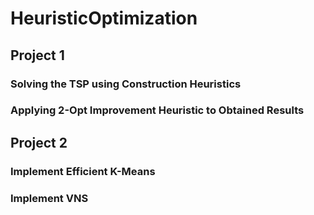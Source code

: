 # HeuristicOptimization
## Project 1
### Solving the TSP using Construction Heuristics 
### Applying 2-Opt Improvement Heuristic to Obtained Results
## Project 2
### Implement Efficient K-Means
### Implement VNS